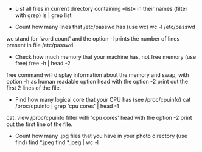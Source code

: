 * List all files in current directory containing «list» in their names (filter with grep)
ls | grep list 

* Count how many lines that /etc/passwd has (use wc)
wc -l /etc/passwd

wc stand for 'word count' and the option -l prints the number of lines present in file /etc/passwd

* Check how much memory that your machine has, not free memory (use free)
free -h | head -2 

free command will display information about the memory and swap, with option -h as human readable option
head with the option -2 print out the first 2 lines of the file.

* Find how many logical core that your CPU has (see /proc/cpuinfo)
cat /proc/cpuinfo | grep 'cpu cores' | head -1

cat: view /proc/cpuinfo
filter with 'cpu cores'
head with the option -2 print out the first line of the file.

* Count how many .jpg files that you have in your photo directory (use find)
find *.jpeg
find *.jpeg | wc -l
